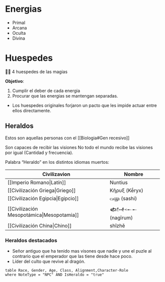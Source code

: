 # Energias
- Primal
- Arcana
- Oculta 
- Divina 

# Huespedes
🧙‍♂️ 4 huespedes de las magias

**Objetivo**: 
1. Cumplir el deber de cada energia 
2. Procurar que las energias se mantengan separadas.
- Los huespedes originales forjaron un pacto que les impide actuar entre ellos directamente.




## Heraldos

Estos son aquellas personas con el [[Biologia#Gen recesivo]] 

Son capaces de recibir las visiones
No todo el mundo recibe las visiones por igual (Cantidad y frecuencia).


Palabra “Heraldo” en los distintos idiomas muertos:

| Civilizavion                                              | Nombre         |
| --------------------------------------------------------- | -------------- |
| [[Imperio Romano\|Latín]]                  | Nuntius        |
| [[Civilización Griega\|Griego]]            | Κῆρυξ (Kḗryx)  |
| [[Civilización Egipcia\|Egipcio]]          | ⲥⲁϣⲓ (sashi)   |
| [[Civilización Mesopotámica\|Mesopotamia]] | 𒅴𒋾𒀸𒀸 (nagīrum) |
| [[Civilización China\|Chino]]              | shǐzhě         |

### Heraldos destacados
- Señor antiguo que ha tenido mas visones que nadie y une el puzle al contrario que el emperador que las tiene desde hace poco.
- Líder del culto que revive al dragón.

```dataview
table Race, Gender, Age, Class, Alignment,Character-Role
where NoteType = "NPC" AND IsHeraldo = "true"
```

